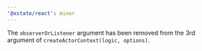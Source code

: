 ```yaml
---
'@xstate/react': minor
---
```


The `observerOrListener` argument has been removed from the 3rd argument of `createActorContext(logic, options)`.
